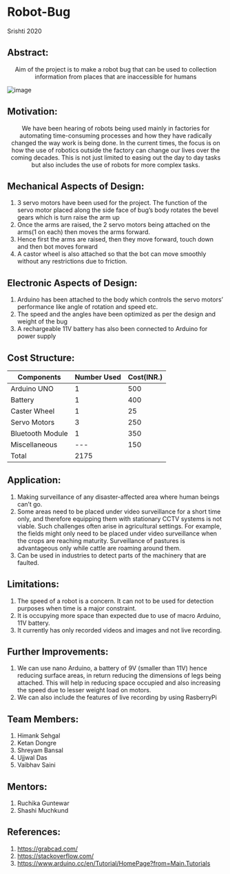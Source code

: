 # Robot-Bug
Srishti 2020
## Abstract:<br/>
<p align="center">
Aim of the project is to make a robot bug that can be used to collection information from places that are inaccessible for humans<br/>

![image](https://user-images.githubusercontent.com/55125159/88085295-47a00a80-cba3-11ea-95ea-f0bd5559e5a1.jpg)

 
## Motivation:<br/>
<p align="center">
We have been hearing of robots being used mainly in factories for automating time-consuming processes and how they have radically changed the way work is being done. In the current times, the focus is on how the use of robotics outside the factory can change our lives over the coming decades. This is not just limited to easing out the day to day tasks but also includes the use of robots for more complex tasks. 

## Mechanical Aspects of Design:
1)	3 servo motors have been used for the project. The function of the servo motor placed along the side face of bug’s body rotates the bevel gears which is turn raise the arm up
2)	Once the arms are raised, the 2 servo motors being attached on the arms(1 on each) then moves the arms forward. 
3)	Hence first the arms are raised, then they move forward, touch down and then bot moves forward
4)	A castor wheel is also attached so that the bot can move smoothly without any restrictions due to friction. 


## Electronic Aspects of Design:
1)	Arduino has been attached to the body which controls the servo motors’ performance like angle of rotation and speed etc.
2)	The speed and the angles have been optimized as per the design and weight of the bug
3)	A rechargeable 11V battery has also been connected to Arduino for power supply




## Cost Structure:
|Components    |Number Used|Cost(INR.) |
|---           |---	   |---        |
|Arduino UNO   |1          |500        |
|Battery       |1          |400        |
|Caster Wheel  |1          |25         |
|Servo Motors|3 |250  |
|Bluetooth Module |1   |350   |
|Miscellaneous   |---|150 |
|Total |2175|
	
                                                            

## Application:

1)	Making surveillance of any disaster-affected area where human beings can’t go.
2)	Some areas need to be placed under video surveillance for a short time only, and therefore equipping them with stationary CCTV systems is not viable. Such challenges often arise in agricultural settings. For example, the fields might only need to be placed under video surveillance when the crops are reaching maturity. Surveillance of pastures is advantageous only while cattle are roaming around them. 
3)	Can be used in industries to detect parts of the machinery that are faulted. 

## Limitations:
1)	The speed of a robot is a concern. It can not to be used for detection purposes when time is a major constraint.
2)	It is occupying more space than expected due to use of macro Arduino, 11V battery.
3)	It currently has only recorded videos and images and not live recording.

## Further Improvements:
1)	We can use nano Arduino, a battery of 9V (smaller than 11V) hence reducing surface areas, in return reducing the dimensions of legs being attached. This will help in reducing space occupied and also increasing the speed due to lesser weight load on motors.
2)	We can also include the features of live recording by using RasberryPi



## Team Members:
1)	Himank Sehgal
2)	Ketan Dongre
3)	Shreyam Bansal
4)	Ujjwal Das
5)	Vaibhav Saini



## Mentors:
1)	Ruchika Guntewar
2)	Shashi Muchkund


## References:
1) https://grabcad.com/  <br/>
2) https://stackoverflow.com/   <br/>
3) https://www.arduino.cc/en/Tutorial/HomePage?from=Main.Tutorials
</p>
